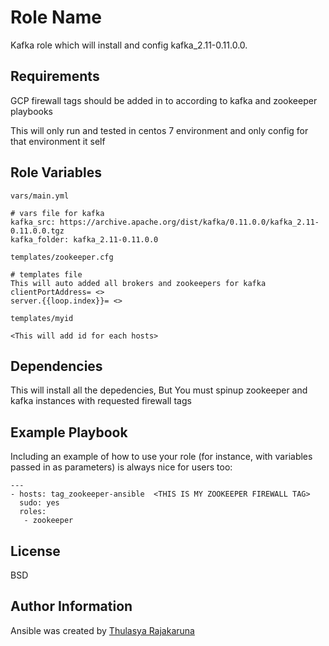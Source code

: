 Role Name
=========

Kafka role which will install and config kafka_2.11-0.11.0.0.

Requirements
------------

GCP firewall tags should be added in to according to kafka and zookeeper playbooks

This will only run and tested in centos 7 environment and only config for that environment it self

Role Variables
--------------
```
vars/main.yml

# vars file for kafka
kafka_src: https://archive.apache.org/dist/kafka/0.11.0.0/kafka_2.11-0.11.0.0.tgz
kafka_folder: kafka_2.11-0.11.0.0

templates/zookeeper.cfg

# templates file
This will auto added all brokers and zookeepers for kafka
clientPortAddress= <>
server.{{loop.index}}= <>

templates/myid

<This will add id for each hosts>

```
Dependencies
------------

This will install all the depedencies, But You must spinup zookeeper and kafka instances with requested firewall tags

Example Playbook
----------------

Including an example of how to use your role (for instance, with variables passed in as parameters) is always nice for users too:
```
---
- hosts: tag_zookeeper-ansible  <THIS IS MY ZOOKEEPER FIREWALL TAG>
  sudo: yes
  roles: 
   - zookeeper
```
License
-------

BSD

Author Information
------------------

Ansible was created by [Thulasya Rajakaruna](https://github.com/thulasya)
